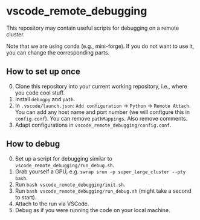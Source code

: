 # vscode_remote_debugging
This repository may contain useful scripts for debugging on a remote cluster.

Note that we are using conda (e.g., mini-forge). If you do not want to use it, you can change the corresponding parts.

## How to set up once
0. Clone this repository into your current working repository, i.e., where you code cool stuff.
1. Install `debugpy` and `path`.
2. In `.vscode/launch.json`: `Add configuration` -> `Python` -> `Remote Attach`. You can add any host name and port number (we will configure this in `config.conf`). You can remove `pathMappings`. Also remove comments.
3. Adapt configurations in `vscode_remote_debugging/config.conf`.

## How to debug
0. Set up a script for debugging similar to `vscode_remote_debugging/run_debug.sh`.
1. Grab yourself a GPU, e.g. `swrap srun -p super_large_cluster --pty bash`.
2. Run `bash vscode_remote_debugging/init.sh`.
3. Run `bash vscode_remote_debugging/run_debug.sh` (might take a second to start).
4. Attach to the run via VSCode.
5. Debug as if you were running the code on your local machine.
